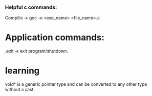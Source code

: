 ### Helpful c commands:

Complile -> gcc -o <exe_name> <file_name>.c

# Application commands:
.exit -> exit program/shutdown.


# learning
void* is a generic pointer type and can be converted to any other type without a cast.